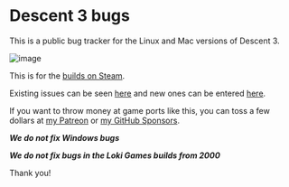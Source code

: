 # Descent 3 bugs

This is a public bug tracker for the Linux and Mac versions of Descent 3.

![image](https://user-images.githubusercontent.com/673562/186689837-af59c62e-7ed9-4db8-8c87-8ed1539f22b2.png)

This is for the [builds on Steam](https://store.steampowered.com/app/273590/Descent_3/).

Existing issues can be seen [here](https://github.com/icculus/descent3-bugs/issues) and
new ones can be entered [here](https://github.com/icculus/descent3-bugs/issues/new).

If you want to throw money at game ports like this, you can toss a few dollars at
[my Patreon](https://patreon.com/icculus) or [my GitHub Sponsors](https://github.com/sponsors/icculus).

***We do not fix Windows bugs***

***We do not fix bugs in the Loki Games builds from 2000***

Thank you!

